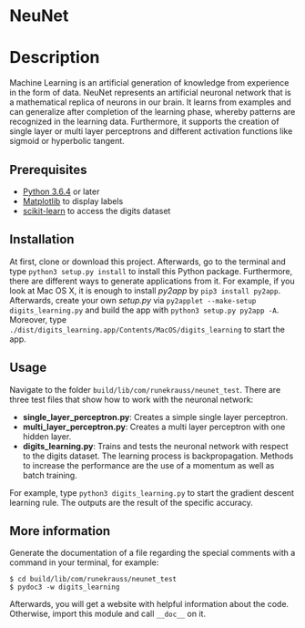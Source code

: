 NeuNet
============

# Description
Machine Learning is an artificial generation of knowledge from experience in the form of data. NeuNet represents an artificial neuronal network that is a mathematical replica of neurons in our brain. It learns from examples and can generalize after completion of the learning phase, whereby patterns are recognized in the learning data. Furthermore, it supports the creation of single layer or multi layer perceptrons and different activation functions like sigmoid or hyperbolic tangent.

## Prerequisites
+ [Python 3.6.4](https://www.python.org/downloads/release/python-364/) or later
+ [Matplotlib](https://matplotlib.org) to display labels
+ [scikit-learn](http://scikit-learn.org/stable/) to access the digits dataset

## Installation
At first, clone or download this project. Afterwards, go to the terminal and type `python3 setup.py install` to install this Python package. Furthermore, there are different ways to generate applications from it. For example, if you look at Mac OS X, it is enough to install *py2app* by `pip3 install py2app`. Afterwards, create your own *setup.py* via `py2applet --make-setup digits_learning.py` and build the app with `python3 setup.py py2app -A`. Moreover, type `./dist/digits_learning.app/Contents/MacOS/digits_learning` to start the app.

## Usage
Navigate to the folder `build/lib/com/runekrauss/neunet_test`. There are three test files that show how to work with the neuronal network:

+ **single\_layer\_perceptron.py**: Creates a simple single layer perceptron.
+ **multi\_layer\_perceptron.py**: Creates a multi layer perceptron with one hidden layer.
+ **digits\_learning.py**: Trains and tests the neuronal network with respect to the digits dataset. The learning process is backpropagation. Methods to increase the performance are the use of a momentum as well as batch training.

For example, type `python3 digits_learning.py` to start the gradient descent learning rule. The outputs are the result of the specific accuracy.

## More information
Generate the documentation of a file regarding the special comments with a command in your terminal, for example:

```
$ cd build/lib/com/runekrauss/neunet_test
$ pydoc3 -w digits_learning
```

Afterwards, you will get a website with helpful information about the code. Otherwise, import this module and call `__doc__` on it.